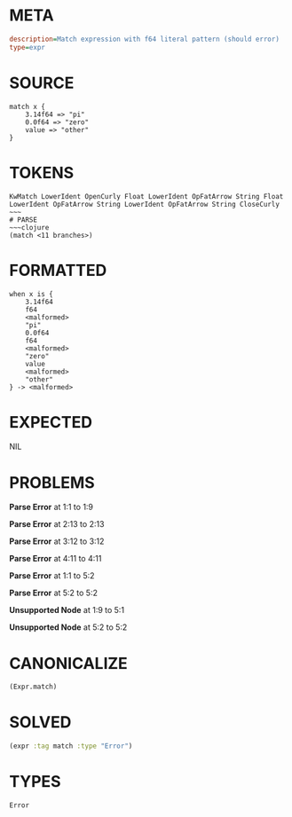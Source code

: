 # META
~~~ini
description=Match expression with f64 literal pattern (should error)
type=expr
~~~
# SOURCE
~~~roc
match x {
    3.14f64 => "pi"
    0.0f64 => "zero"
    value => "other"
}
~~~
# TOKENS
~~~text
KwMatch LowerIdent OpenCurly Float LowerIdent OpFatArrow String Float LowerIdent OpFatArrow String LowerIdent OpFatArrow String CloseCurly ~~~
# PARSE
~~~clojure
(match <11 branches>)
~~~
# FORMATTED
~~~roc
when x is {
	3.14f64
	f64
	<malformed>
	"pi"
	0.0f64
	f64
	<malformed>
	"zero"
	value
	<malformed>
	"other"
} -> <malformed>
~~~
# EXPECTED
NIL
# PROBLEMS
**Parse Error**
at 1:1 to 1:9

**Parse Error**
at 2:13 to 2:13

**Parse Error**
at 3:12 to 3:12

**Parse Error**
at 4:11 to 4:11

**Parse Error**
at 1:1 to 5:2

**Parse Error**
at 5:2 to 5:2

**Unsupported Node**
at 1:9 to 5:1

**Unsupported Node**
at 5:2 to 5:2

# CANONICALIZE
~~~clojure
(Expr.match)
~~~
# SOLVED
~~~clojure
(expr :tag match :type "Error")
~~~
# TYPES
~~~roc
Error
~~~
